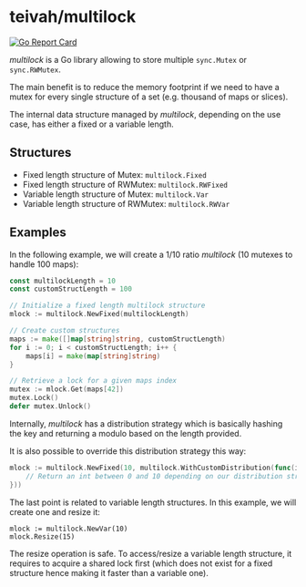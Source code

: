 # teivah/multilock

[![Go Report Card](https://goreportcard.com/badge/github.com/teivah/multilock)](https://goreportcard.com/report/github.com/teivah/multilock)

_multilock_ is a Go library allowing to store multiple `sync.Mutex` or `sync.RWMutex`.

The main benefit is to reduce the memory footprint if we need to have a mutex for every single structure of a set (e.g. thousand of maps or slices).

The internal data structure managed by _multilock_, depending on the use case, has either a fixed or a variable length.

## Structures

* Fixed length structure of Mutex: `multilock.Fixed`
* Fixed length structure of RWMutex: `multilock.RWFixed`
* Variable length structure of Mutex: `multilock.Var`
* Variable length structure of RWMutex: `multilock.RWVar`

## Examples

In the following example, we will create a 1/10 ratio _multilock_ (10 mutexes to handle 100 maps):

```go
const multilockLength = 10
const customStructLength = 100

// Initialize a fixed length multilock structure
mlock := multilock.NewFixed(multilockLength)

// Create custom structures
maps := make([]map[string]string, customStructLength)
for i := 0; i < customStructLength; i++ {
	maps[i] = make(map[string]string)
}

// Retrieve a lock for a given maps index
mutex := mlock.Get(maps[42])
mutex.Lock()
defer mutex.Unlock()
``` 

Internally, _multilock_ has a distribution strategy which is basically hashing the key and returning a modulo based on the length provided.

It is also possible to override this distribution strategy this way:
```go
mlock := multilock.NewFixed(10, multilock.WithCustomDistribution(func(i interface{}, length int) int {
    // Return an int between 0 and 10 depending on our distribution strategy
}))
```

The last point is related to variable length structures.
In this example, we will create one and resize it:

```
mlock := multilock.NewVar(10)
mlock.Resize(15)
```

The resize operation is safe. 
To access/resize a variable length structure, it requires to acquire a shared lock first (which does not exist for a fixed structure hence making it faster than a variable one). 